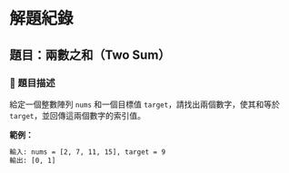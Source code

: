 # 解題紀錄

## 題目：兩數之和（Two Sum）

### 📌 題目描述
給定一個整數陣列 `nums` 和一個目標值 `target`，請找出兩個數字，使其和等於 `target`，並回傳這兩個數字的索引值。

**範例：**
```txt
輸入: nums = [2, 7, 11, 15], target = 9
輸出: [0, 1]
